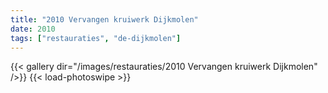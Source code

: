 ```yaml
---
title: "2010 Vervangen kruiwerk Dijkmolen"
date: 2010
tags: ["restauraties", "de-dijkmolen"]
---
```


{{< gallery dir="/images/restauraties/2010 Vervangen kruiwerk Dijkmolen" />}}
{{< load-photoswipe >}}